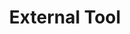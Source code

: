 ---
layout: default
title: External Tool
parent: Fusion
nav_order: 60
permalink: /fusion/swagger/
redirect_to: /Swagger
---